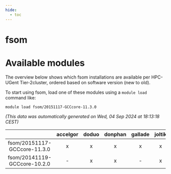 ```yaml
---
hide:
  - toc
---
```


fsom
====

# Available modules


The overview below shows which fsom installations are available per HPC-UGent Tier-2cluster, ordered based on software version (new to old).

To start using fsom, load one of these modules using a `module load` command like:

```shell
module load fsom/20151117-GCCcore-11.3.0
```

*(This data was automatically generated on Wed, 04 Sep 2024 at 18:13:18 CEST)*  

| |accelgor|doduo|donphan|gallade|joltik|shinx|skitty|
| :---: | :---: | :---: | :---: | :---: | :---: | :---: | :---: |
|fsom/20151117-GCCcore-11.3.0|x|x|x|x|x|-|x|
|fsom/20141119-GCCcore-10.2.0|-|x|x|-|x|-|x|
